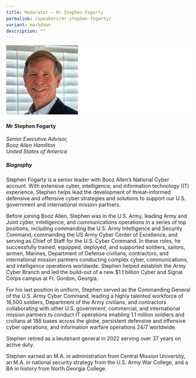 ```yaml
---
title: Moderator – Mr Stephen Fogarty
permalink: /speakers/mr-stephen-fogarty/
variant: markdown
description: ""
---
```

![](/images/2025%20speakers/Stephen_Fogarty.png)
#### **Mr Stephen Fogarty**

*Senior Executive Advisor,<br>Booz Allen Hamilton<br>United States of America*

##### **Biography**
Stephen Fogarty is a senior leader with Booz Allen’s National Cyber account. With extensive cyber, intelligence, and information technology (IT) experience, Stephen helps lead the development of threat-informed defensive and offensive cyber strategies and solutions to support our U.S. government and international mission partners.

Before joining Booz Allen, Stephen was in the U.S. Army, leading Army and Joint cyber, intelligence, and communications operations in a series of top positions, including commanding the U.S. Army Intelligence and Security Command, commanding the US Army Cyber Center of Excellence, and serving as Chief of Staff for the U.S. Cyber Command. In these roles, he successfully trained, equipped, deployed, and supported soldiers, sailors, airmen, Marines, Department of Defense civilians, contractors, and international mission partners conducting complex cyber, communications, and intelligence operations worldwide. Stephen helped establish the Army Cyber Branch and led the build-out of a new $1.1 billion Cyber and Signal Corps campus at Ft. Gordon, Georgia.

For his last position in uniform, Stephen served as the Commanding General of the U.S. Army Cyber Command, leading a highly talented workforce of 16,500 soldiers, Department of the Army civilians, and contractors collaborating with other U.S. government, commercial, and international mission partners to conduct IT operations enabling 1.1 million soldiers and civilians at 188 bases across the globe, persistent defensive and offensive cyber operations, and information warfare operations 24/7 worldwide.

Stephen retired as a lieutenant general in 2022 serving over 37 years on active duty.

Stephen earned an M.A. in administration from Central Mission University, an M.A. in national security strategy from the U.S. Army War College, and a BA in history from North Georgia College.
